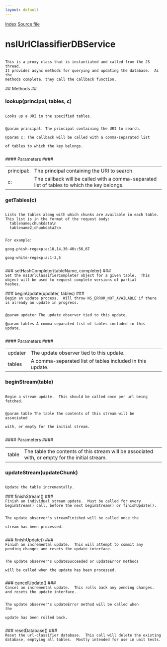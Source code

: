 ```yaml
---
layout: default
---
```

<div id='links'><a href="../index.html">Index</a>
<a href="http://dxr.mozilla.org/mozilla-central/source/toolkit/components/url-classifier/nsIUrlClassifierDBService.idl">Source file</a>
</div>

# nsIUrlClassifierDBService #
<code>  
This is a proxy class that is instantiated and called from the JS thread.  
It provides async methods for querying and updating the database.  As the  
methods complete, they call the callback function.  
  
</code>
## Methods ##

### lookup(principal, tables, c) ###
<code>  
Looks up a URI in the specified tables.  
  
@param principal: The principal containing the URI to search.  
@param c: The callback will be called with a comma-separated list  
       of tables to which the key belongs.  
  
</code>
#### Parameters ####

<table>

<tr>
<td>principal:</td>
<td>The principal containing the URI to search.  
</td>
</tr>

<tr>
<td>c:</td>
<td>The callback will be called with a comma-separated list  
       of tables to which the key belongs.  
</td>
</tr>

</table>

### getTables(c) ###
<code>  
Lists the tables along with which chunks are available in each table.  
This list is in the format of the request body:  
  tablename;chunkdata\n  
  tablename2;chunkdata2\n  
  
For example:  
  goog-phish-regexp;a:10,14,30-40s:56,67  
  goog-white-regexp;a:1-3,5  
  
</code>
### setHashCompleter(tableName, completer) ###
<code>  
Set the nsIUrlClassifierCompleter object for a given table.  This  
object will be used to request complete versions of partial  
hashes.  
  
</code>
### beginUpdate(updater, tables) ###
<code>  
Begin an update process.  Will throw NS_ERROR_NOT_AVAILABLE if there  
is already an update in progress.  
  
@param updater The update observer tied to this update.  
@param tables A comma-separated list of tables included in this update.  
  
</code>
#### Parameters ####

<table>

<tr>
<td>updater</td>
<td>The update observer tied to this update.  
</td>
</tr>

<tr>
<td>tables</td>
<td>A comma-separated list of tables included in this update.  
</td>
</tr>

</table>

### beginStream(table) ###
<code>  
Begin a stream update.  This should be called once per url being  
fetched.  
  
@param table The table the contents of this stream will be associated  
             with, or empty for the initial stream.  
  
</code>
#### Parameters ####

<table>

<tr>
<td>table</td>
<td>The table the contents of this stream will be associated  
             with, or empty for the initial stream.  
</td>
</tr>

</table>

### updateStream(updateChunk) ###
<code>  
Update the table incrementally.  
  
</code>
### finishStream() ###
<code>  
Finish an individual stream update.  Must be called for every  
beginStream() call, before the next beginStream() or finishUpdate().  
  
The update observer's streamFinished will be called once the  
stream has been processed.  
  
</code>
### finishUpdate() ###
<code>  
Finish an incremental update.  This will attempt to commit any  
pending changes and resets the update interface.  
  
The update observer's updateSucceeded or updateError methods  
will be called when the update has been processed.  
  
</code>
### cancelUpdate() ###
<code>  
Cancel an incremental update.  This rolls back any pending changes.  
and resets the update interface.  
  
The update observer's updateError method will be called when the  
update has been rolled back.  
  
</code>
### resetDatabase() ###
<code>  
Reset the url-classifier database.  This call will delete the existing  
database, emptying all tables.  Mostly intended for use in unit tests.  
  
</code>